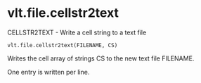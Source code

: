 # vlt.file.cellstr2text

  CELLSTR2TEXT - Write a cell string to a text file
 
    vlt.file.cellstr2text(FILENAME, CS)
 
   Writes the cell array of strings CS to the new text file FILENAME.
 
   One entry is written per line.
